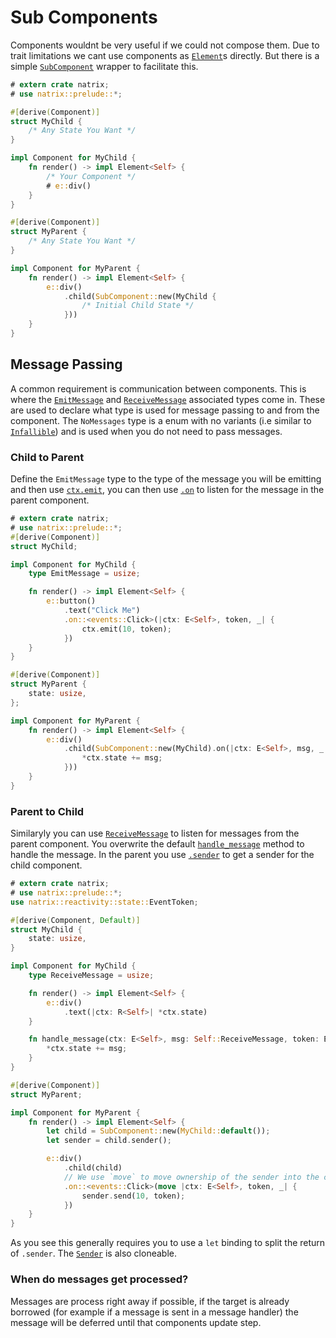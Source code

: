 # Sub Components

Components wouldnt be very useful if we could not compose them. Due to trait limitations we cant use components as [`Element`](dom::element::Element)s directly. But there is a simple [`SubComponent`](reactivity::component::SubComponent) wrapper to facilitate this.

```rust
# extern crate natrix;
# use natrix::prelude::*;

#[derive(Component)]
struct MyChild {
    /* Any State You Want */
}

impl Component for MyChild {
    fn render() -> impl Element<Self> {
        /* Your Component */
        # e::div()
    }
}

#[derive(Component)]
struct MyParent {
    /* Any State You Want */
}

impl Component for MyParent {
    fn render() -> impl Element<Self> {
        e::div()
            .child(SubComponent::new(MyChild {
                /* Initial Child State */
            }))
    }
}
```

## Message Passing

A common requirement is communication between components. This is where the [`EmitMessage`](reactivity::component::Component::EmitMessage) and [`ReceiveMessage`](reactivity::component::Component::ReceiveMessage) associated types come in. These are used to declare what type is used for message passing to and from the component. The `NoMessages` type is a enum with no variants (i.e similar to [`Infallible`](std::convert::Infallible)) and is used when you do not need to pass messages.

### Child to Parent

Define the `EmitMessage` type to the type of the message you will be emitting and then use [`ctx.emit`](reactivity::state::State::emit), you can then use [`.on`](reactivity::component::SubComponent::on) to listen for the message in the parent component.

```rust
# extern crate natrix;
# use natrix::prelude::*;
#[derive(Component)]
struct MyChild;

impl Component for MyChild {
    type EmitMessage = usize;

    fn render() -> impl Element<Self> {
        e::button()
            .text("Click Me")
            .on::<events::Click>(|ctx: E<Self>, token, _| {
                ctx.emit(10, token);
            })
    }
}

#[derive(Component)]
struct MyParent {
    state: usize,
};

impl Component for MyParent {
    fn render() -> impl Element<Self> {
        e::div()
            .child(SubComponent::new(MyChild).on(|ctx: E<Self>, msg, _| {
                *ctx.state += msg;
            }))
    }
}
```

### Parent to Child

Similaryly you can use [`ReceiveMessage`](reactivity::component::Component::ReceiveMessage) to listen for messages from the parent component. You overwrite the default [`handle_message`](reactivity::component::Component::handle_message) method to handle the message. In the parent you use [`.sender`](reactivity::component::SubComponent::sender) to get a sender for the child component.

```rust
# extern crate natrix;
# use natrix::prelude::*;
use natrix::reactivity::state::EventToken;

#[derive(Component, Default)]
struct MyChild {
    state: usize,
}

impl Component for MyChild {
    type ReceiveMessage = usize;

    fn render() -> impl Element<Self> {
        e::div()
            .text(|ctx: R<Self>| *ctx.state)
    }

    fn handle_message(ctx: E<Self>, msg: Self::ReceiveMessage, token: EventToken) {
        *ctx.state += msg;
    }
}

#[derive(Component)]
struct MyParent;

impl Component for MyParent {
    fn render() -> impl Element<Self> {
        let child = SubComponent::new(MyChild::default());
        let sender = child.sender();

        e::div()
            .child(child)
            // We use `move` to move ownership of the sender into the closure
            .on::<events::Click>(move |ctx: E<Self>, token, _| {
                sender.send(10, token);
            })
    }
}
```

As you see this generally requires you to use a `let` binding to split the return of `.sender`. The [`Sender`](reactivity::component::Sender) is also cloneable.

### When do messages get processed?

Messages are process right away if possible, if the target is already borrowed (for example if a message is sent in a message handler) the message will be deferred until that components update step.

